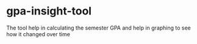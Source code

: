 # gpa-insight-tool
The tool help in calculating the semester GPA and help in graphing to see how it changed over time
